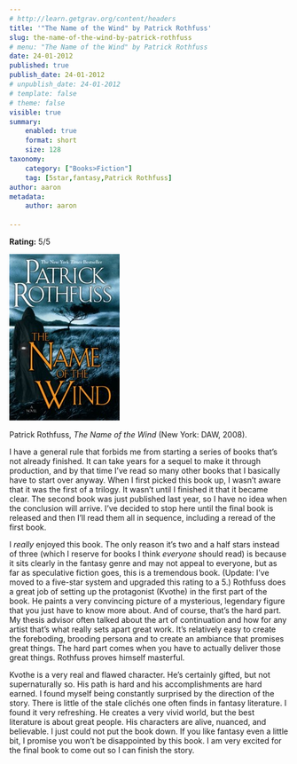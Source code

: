 ```yaml
---
# http://learn.getgrav.org/content/headers
title: '"The Name of the Wind" by Patrick Rothfuss'
slug: the-name-of-the-wind-by-patrick-rothfuss
# menu: "The Name of the Wind" by Patrick Rothfuss
date: 24-01-2012
published: true
publish_date: 24-01-2012
# unpublish_date: 24-01-2012
# template: false
# theme: false
visible: true
summary:
    enabled: true
    format: short
    size: 128
taxonomy:
    category: ["Books>Fiction"]
    tag: [5star,fantasy,Patrick Rothfuss]
author: aaron
metadata:
    author: aaron

---
```


**Rating:** 5/5

![](cover1-199x300.jpg "The Name of the Wind")

Patrick Rothfuss, *The Name of the Wind* (New York: DAW, 2008).

I have a general rule that forbids me from starting a series of books that’s not already finished. It can take years for a sequel to make it through production, and by that time I’ve read so many other books that I basically have to start over anyway. When I first picked this book up, I wasn’t aware that it was the first of a trilogy. It wasn’t until I finished it that it became clear. The second book was just published last year, so I have no idea when the conclusion will arrive. I’ve decided to stop here until the final book is released and then I’ll read them all in sequence, including a reread of the first book.

I *really* enjoyed this book. The only reason it’s two and a half stars instead of three (which I reserve for books I think *everyone* should read) is because it sits clearly in the fantasy genre and may not appeal to everyone, but as far as speculative fiction goes, this is a tremendous book. (Update: I’ve moved to a five-star system and upgraded this rating to a 5.) Rothfuss does a great job of setting up the protagonist (Kvothe) in the first part of the  book. He paints a very convincing picture of a mysterious, legendary figure that you just have to know more about. And of course, that’s the hard part. My thesis advisor often talked about the art of continuation and how for any artist that’s what really sets apart great work. It’s relatively easy to create the foreboding, brooding persona and to create an ambiance that promises great things. The hard part comes when you have to actually deliver those great things. Rothfuss proves himself masterful.

Kvothe is a very real and flawed character. He’s certainly gifted, but not supernaturally so. His path is hard and his accomplishments are hard earned. I found myself being constantly surprised by the direction of the story. There is little of the stale clichés one often finds in fantasy literature. I found it very refreshing. He creates a very vivid world, but the best literature is about great people. His characters are alive, nuanced, and believable. I just could not put the book down. If you like fantasy even a little bit, I promise you won’t be disappointed by this book. I am very excited for the final book to come out so I can finish the story.
